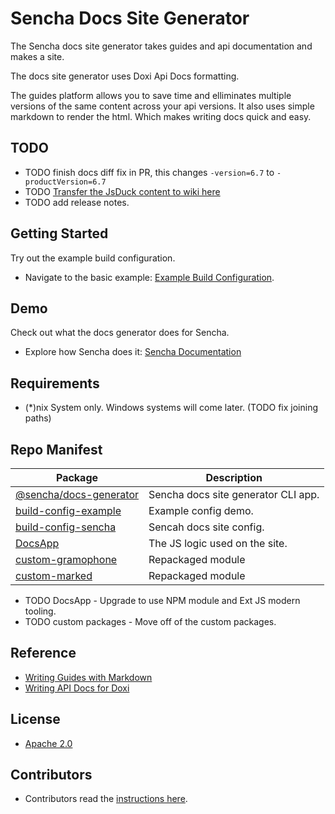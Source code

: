 # Sencha Docs Site Generator
The Sencha docs site generator takes guides and api documentation and makes a site. 

The docs site generator uses Doxi Api Docs formatting. 

The guides platform allows you to save time and elliminates multiple versions of the same content across your api versions. 
It also uses simple markdown to render the html. 
Which makes writing docs quick and easy. 

## TODO

* TODO finish docs diff fix in PR, this changes `-version=6.7` to `-productVersion=6.7`
* TODO [Transfer the JsDuck content to wiki here](https://github.com/senchalabs/jsduck/wiki)
* TODO add release notes. 


## Getting Started
Try out the example build configuration.

* Navigate to the basic example: [Example Build Configuration](./packages/build-config-example).


## Demo
Check out what the docs generator does for Sencha.

* Explore how Sencha does it: [Sencha Documentation](https://docs.sencha.com)


## Requirements

* (*)nix System only. Windows systems will come later. (TODO fix joining paths)


## Repo Manifest

| Package                                                  | Description                             |
|----------------------------------------------------------|-----------------------------------------|
| [@sencha/docs-generator](./packages/docs-generator)      | Sencha docs site generator CLI app.     |
| [build-config-example](./packages/build-config-example)  | Example config demo.                    |
| [build-config-sencha](./packages/build-config-sencha)    | Sencah docs site config.                |
| [DocsApp](./pakcages/DocsApp)                            | The JS logic used on the site.          |
| [custom-gramophone](./packages/custom-gramophone)        | Repackaged module                       |
| [custom-marked](./packages/custom-marked)                | Repackaged module                       |

* TODO DocsApp - Upgrade to use NPM module and Ext JS modern tooling. 
* TODO custom packages - Move off of the custom packages. 


## Reference

* [Writing Guides with Markdown](https://github.com/sencha/docs/wiki)
* [Writing API Docs for Doxi](https://github.com/sencha/docs/wiki) 


## License

* [Apache 2.0](./LICENSE.md)

## Contributors

* Contributors read the [instructions here](./CONTRIBUTOR.md).

